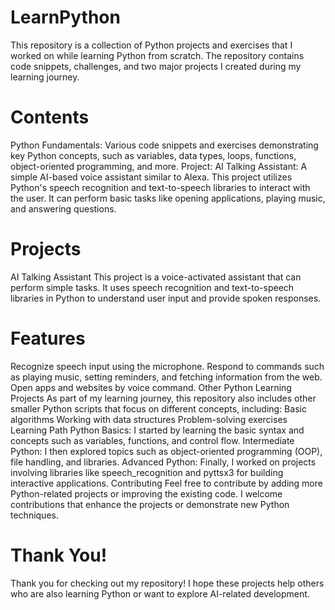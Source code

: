 # LearnPython
This repository is a collection of Python projects and exercises that I worked on while learning Python from scratch. The repository contains code snippets, challenges, and two major projects I created during my learning journey.

# Contents
Python Fundamentals: Various code snippets and exercises demonstrating key Python concepts, such as variables, data types, loops, functions, object-oriented programming, and more. Project: AI Talking Assistant: A simple AI-based voice assistant similar to Alexa. This project utilizes Python's speech recognition and text-to-speech libraries to interact with the user. It can perform basic tasks like opening applications, playing music, and answering questions.

# Projects
AI Talking Assistant This project is a voice-activated assistant that can perform simple tasks. It uses speech recognition and text-to-speech libraries in Python to understand user input and provide spoken responses.

# Features
Recognize speech input using the microphone. Respond to commands such as playing music, setting reminders, and fetching information from the web. Open apps and websites by voice command. Other Python Learning Projects As part of my learning journey, this repository also includes other smaller Python scripts that focus on different concepts, including: Basic algorithms Working with data structures Problem-solving exercises Learning Path Python Basics: I started by learning the basic syntax and concepts such as variables, functions, and control flow. Intermediate Python: I then explored topics such as object-oriented programming (OOP), file handling, and libraries. Advanced Python: Finally, I worked on projects involving libraries like speech_recognition and pyttsx3 for building interactive applications. Contributing Feel free to contribute by adding more Python-related projects or improving the existing code. I welcome contributions that enhance the projects or demonstrate new Python techniques.

# Thank You!
Thank you for checking out my repository! I hope these projects help others who are also learning Python or want to explore AI-related development.
